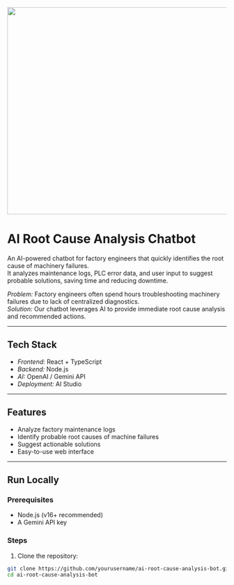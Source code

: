 <div align="center">
<img width="1200" height="475" alt="GHBanner" src="https://github.com/user-attachments/assets/0aa67016-6eaf-458a-adb2-6e31a0763ed6" />
</div>

# AI Root Cause Analysis Chatbot

An AI-powered chatbot for factory engineers that quickly identifies the root cause of machinery failures.  
It analyzes maintenance logs, PLC error data, and user input to suggest probable solutions, saving time and reducing downtime.

*Problem:* Factory engineers often spend hours troubleshooting machinery failures due to lack of centralized diagnostics.  
*Solution:* Our chatbot leverages AI to provide immediate root cause analysis and recommended actions.

---

## Tech Stack

- *Frontend:* React + TypeScript  
- *Backend:* Node.js  
- *AI:* OpenAI / Gemini API  
- *Deployment:* AI Studio

---

## Features

- Analyze factory maintenance logs  
- Identify probable root causes of machine failures  
- Suggest actionable solutions  
- Easy-to-use web interface  

---

## Run Locally

### Prerequisites

- Node.js (v16+ recommended)  
- A Gemini API key

### Steps

1. Clone the repository:

```bash
git clone https://github.com/yourusername/ai-root-cause-analysis-bot.git
cd ai-root-cause-analysis-bot
